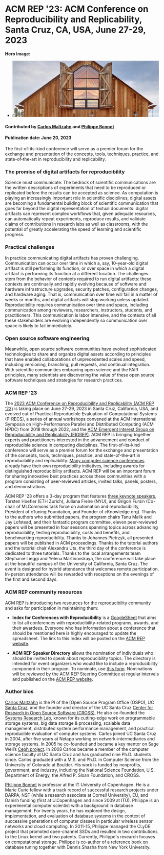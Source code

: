 # ACM REP '23: ACM Conference on Reproducibility and Replicability, Santa Cruz, CA, USA, June 27-29, 2023

**Hero Image:**

 - <img src='../../images/2023-06-acm-rep.png' />
 
#### Contributed by [Carlos Maltzahn](https://github.com/carlosmalt) and [Philippe Bonnet](https://github.com/bonnet-p)

#### Publication date: June 20, 2023

The first-of-its-kind conference will serve as a premier forum for the exchange and presentation of the concepts, tools, techniques, practice, and state-of-the-art in reproducibility and replicability.

### The promise of digital artifacts for reproducibility

Science must communicate. The bedrock of scientific communications are the written descriptions of experiments that need to be reproduced or replicated before the results can be accepted as science. As computation is playing an increasingly important role in scientific disciplines, digital assets are becoming a fundamental building block of scientific communication that goes far beyond the digital representation of textual documents: digital artifacts can represent complex workflows that, given adequate resources, can automatically repeat experiments, reproduce results, and validate claims of contributions in research labs as well as classrooms, with the potential of greatly accelerating the speed of learning and scientific progress.

### Practical challenges

In practice communicating digital artifacts has proven challenging. Communication can occur over time in which a, say, 10-year-old digital artifact is still performing its function, or over space in which a digital artifact is performing its function at a different location. The challenges stem from the behavior of contexts required to run digital artifacts: these contexts are continually and rapidly evolving because of software and hardware infrastructure upgrades, security patches, configuration changes, and hardware aging. That is, communication over time will fail in a matter of weeks or months, and digital artifacts will stop working unless updated. Reproducibility requires communication over time and space, including communication among reviewers, researchers, instructors, students, and practitioners. This communication is labor intensive, and the contexts of all these stakeholders are evolving independently so communication over space is likely to fail immediately.

### Open source software engineering

Meanwhile, open source software communities have evolved sophisticated technologies to share and organize digital assets according to principles that have enabled collaborations of unprecedented scales and speed, including versioning, branching, pull requests, and continual integration. With scientific communities embracing open science and the FAIR principles, many scientists are discovering the value of these open source software techniques and strategies for research practices.

### ACM REP '23

The [2023 ACM Conference on Reproducibility and Replicability (ACM REP ‘23)](https://acm-rep.github.io/2023) is taking place on June 27-29, 2023 in Santa Cruz, California, USA, and evolved out of Practical Reproducible Evaluation of Computational Systems (P-RECS), a series of annual workshops convened at the ACM International Symposia on High-Performance Parallel and Distributed Computing (ACM HPDC) from 2018 through 2022, and the [ACM Emergent Interest Group on Reproducibility and Replicability (EIGREP)](https://reproducibility.acm.org/). ACM REP is bringing together experts and practitioners interested in the advancement and conduct of reproducible science in computing disciplines. The first-of-its-kind conference will serve as a premier forum for the exchange and presentation of the concepts, tools, techniques, practice, and state-of-the-art in reproducibility and replicability. [Many computer science conferences](https://docs.google.com/document/u/0/d/1--Q2D0YwgNxqUfQjJohni61d554r3HpPmnjUSaKRRKQ/edit) already have their own reproducibility initiatives, including awards for distinguished reproducibility artifacts. ACM REP will be an important forum for sharing innovative best practices across these communities with a program consisting of peer-reviewed articles, invited talks, panels, posters, and demonstrations.  

ACM REP '23 offers a 3-day program that features [three keynote speakers](https://acm-rep.github.io/2023/keynotes/), Torsten Hoefler (ETH Zurich), Juliana Freire (NYU), and Grigori Fursin (Co-chair of MLCommons task force on automation and reproducibility, President of cTuning Foundation, and Founder of cKnowledge.org). Thanks to the authors who submitted papers, the program chairs Tanu Malik and Jay Lofstead, and their fantastic program committee, eleven peer-reviewed papers will be presented in four sessions spanning topics across advancing reproducibility, testing reproducibility, costs and benefits, and benchmarking reproducibility. Thanks to Johannes Pietrzyk, all presented papers will be published in ACM proceedings. Thanks to the tutorial authors and the tutorial chair Alexandru Uta, the third day of the conference is dedicated to three tutorials. Thanks to the local arrangements team Stephanie Lieggi and Yelena Martinovskaya, the conference will take place at the beautiful campus of the University of California, Santa Cruz. The event is designed for hybrid attendance that welcomes remote participation. In-person attendance will be rewarded with receptions on the evenings of the first and second days.

### ACM REP community resources

ACM REP is introducing two resources for the reproducibility community and asks for participation in maintaining them:

- **Index for Conferences with Reproducibility** is a [GoogleSheet](https://docs.google.com/spreadsheets/d/1UsR0ZrL4OiQ-aVJSii2XzLybE-OYg5HOaPWTvhfAhd4/edit#gid=529204183) that aims to list all conferences with reproducibility-related programs, awards, and their awardees. Everyone who has information about a conference that should be mentioned here is highly encouraged to update the spreadsheet. The link to this Index will be posted on the [ACM REP website](https://acm-rep.github.io).

- **ACM REP Speaker Directory** allows the nomination of individuals who should be invited to speak about reproducibility topics. The directory is intended for event organizers who would like to include a reproducibility component in their program. To nominate, use [this form](https://forms.gle/yQh8RRYAABzKXRpU6). Nominations will be reviewed by the ACM REP Steering Committee at regular intervals and published on the [ACM REP website](https://acm-rep.github.io).

### Author bios

[Carlos Maltzahn](https://people.ucsc.edu/carlosm) is the PI of the [Open Source Program Office (OSPO), UC [Santa Cruz](https://ospo.ucsc.edu), and the founder and director of the UC Santa Cruz [Center for Research in Open Source Software (CROSS)](https://cross.ucsc.edu). He also co-founded the [Systems Research Lab](https://systems.soe.ucsc.edu), known for its cutting-edge work on programmable storage systems, big data storage & processing, scalable data management, distributed system performance management, and practical reproducible evaluation of computer systems. Carlos joined UC Santa Cruz in 2004, after five years at Netapp working on network-intermediaries and storage systems. In 2005 he co-founded and became a key mentor on Sage Weil’s [Ceph project](https://ceph.io). In 2008 Carlos became a member of the computer science faculty at UC Santa Cruz and has graduated nine Ph.D. students since. Carlos graduated with a M.S. and Ph.D. in Computer Science from the University of Colorado at Boulder. His work is funded by nonprofits, government, and industry, including the National Science Foundation, U.S. Department of Energy, the Alfred P. Sloan Foundation, and CROSS.

[Philippe Bonnet](https://www.itu.dk/~phbo/) is professor at the IT University of Copenhagen. He is a Marie Curie fellow with a track record of successful research projects under DARPA, NSF (while a research associate at Cornell University), EU, and Danish funding (first at U.Copenhagen and since 2009 at ITU). Philippe is an experimental computer scientist with a background in database management. For twenty years, he has explored the design, implementation, and evaluation of database systems in the context of successive generations of computer classes in particular wireless sensor networks and cloud computing. In 2011-15, Philippe managed the CLyDE project that promoted open-channel SSDs and resulted in two contributions to the Linux kernel and two patents. Currently, Philippe's research focuses on computational storage. Philippe is co-author of a reference book on database tuning together with Dennis Shasha from New York University.

<!---
Publish: yes
Topics: "conferences and workshops", "reproducibility"
--->

